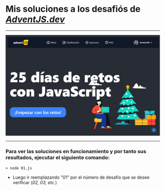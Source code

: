 # Mis soluciones a los desafiós de _[AdventJS.dev](https://adventjs.dev/)_

---

![](Screenshot_Adventjs.png)

---

### Para ver las soluciones en funcionamiento y por tanto sus resultados, ejecutar el siguiente comando:

    > node 01.js

- Luego ir reemplazando "01" por el número de desafío que se desee verificar (_02, 03, etc._)
